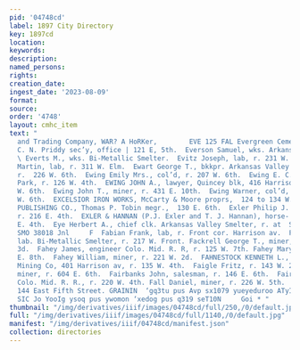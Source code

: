 ```yaml
---
pid: '04748cd'
label: 1897 City Directory
key: 1897cd
location: 
keywords: 
description: 
named_persons: 
rights: 
creation_date: 
ingest_date: '2023-08-09'
format: 
source: 
order: '4748'
layout: cmhc_item
text: "                                                                    Ganon Goal
  and Trading Company, WAR? A HoRKer,        EVE 125 FAL Evergreen Cemetery Association,
  C. N. Priddy sec’y, office | 121 E, 5th.  Everson Samuel, wks. Arkansas Valley Smelter.
  \ Everts M., wks. Bi-Metallic Smelter.  Evitz Joseph, lab, r. 231 W. Front.  Evitz
  Martin, lab, r. 311 W. Elm.  Ewart George T., bkkpr. Arkansas Valley Smelting Co.,
  r.  226 W. 6th.  Ewing Emily Mrs., col’d, r. 207 W. 6th.  Ewing E. C., clk. N. A.
  Park, r. 126 W. 4th.  EWING JOHN A., lawyer, Quincey blk, 416 Harrison av, r  134
  W. 6th.  Ewing John T., miner, r. 431 E. 10th.  Ewing Warner, col’d, cook, r. 207
  W. 6th.  EXCELSIOR IRON WORKS, McCarty & Moore proprs,  124 to 134 W. 5th.  EXCELSIOR
  PUBLISHING CO., Thomas P. Tobin megr.,  130 E. 6th.  Exler Philip J. (Exler & Hannan),
  r. 216 E. 4th.  EXLER & HANNAN (P.J. Exler and T. J. Hannan), horse- shoers, 118
  E. 4th.  Eye Herbert A., chief clk. Arkansas Valley Smelter, r. at  Smelter.  ‘00
  SMO 38018 Jnl     F  Fabian Frank, lab, r. Front cor. Harrison av.  Fabian Joseph,
  lab. Bi-Metallic Smelter, r. 217 W. Front. Fackrell George T., miner, bds. 308 E.
  3d.  Fahey James, engineer Colo. Mid. R. R, r. 125 W. 7th. Fahey Mary Mrs., r. 530
  E. 8th.  Fahey William, miner, r. 221 W. 2d.  FAHNESTOCK KENNETH L., paymaster Ibex
  Mining Co, 401 Harrison av, r. 135 W. 4th.  Faigle Fritz, r. 143 W. 2d.  Fain Theodore,
  miner, r. 604 E. 6th.  Fairbanks John, salesman, r. 146 E. 6th.  Fairnie A., boilermkr.
  Colo. Mid. R. R., r. 220 W. 4th. Fall Daniel, miner, r. 226 W. 5th.  J, J. QUINN,
  144 East Fifth Street. GRAININ  ‘gq3tu pus Avp sx1079 yueyeduroo ATyInor0y3 Aq posuedetq
  SIC Jo YooIg ysoq pus ywomon ‘xedog pus q319 seT10N     Goi * "
thumbnail: "/img/derivatives/iiif/images/04748cd/full/250,/0/default.jpg"
full: "/img/derivatives/iiif/images/04748cd/full/1140,/0/default.jpg"
manifest: "/img/derivatives/iiif/04748cd/manifest.json"
collection: directories
---
```

